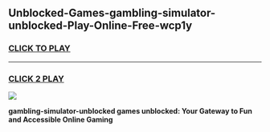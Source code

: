 
## Unblocked-Games-gambling-simulator-unblocked-Play-Online-Free-wcp1y
<h3>
<a href="https://premium76.site?title=gambling-simulator-unblocked&ref=26A">CLICK TO PLAY</a></h3>
<hr>

<h3>
<a href="https://premium76.site?title=gambling-simulator-unblocked&ref=26A">CLICK 2 PLAY</a>
  
</h3>

<a href="https://premium76.site?title=gambling-simulator-unblocked&ref=26A"><img src="https://clearcache.store/games.png"></a>


**gambling-simulator-unblocked games unblocked: Your Gateway to Fun and Accessible Online Gaming**
